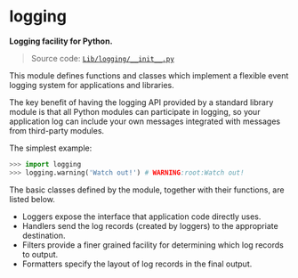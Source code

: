 # logging

**Logging facility for Python.**

> Source code: [`Lib/logging/__init__.py`](https://github.com/python/cpython/tree/3.11/Lib/logging/__init__.py)

This module defines functions and classes which implement a flexible event logging system for applications and libraries.

The key benefit of having the logging API provided by a standard library module is that all Python modules can participate in logging, so your application log can include your own messages integrated with messages from third-party modules.

The simplest example:

```python
>>> import logging
>>> logging.warning('Watch out!') # WARNING:root:Watch out!
```

The basic classes defined by the module, together with their functions, are listed below.

* Loggers expose the interface that application code directly uses.
* Handlers send the log records (created by loggers) to the appropriate destination.
* Filters provide a finer grained facility for determining which log records to output.
* Formatters specify the layout of log records in the final output.